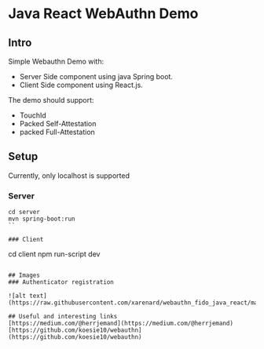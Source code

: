 # Java React WebAuthn Demo

## Intro

Simple Webauthn Demo with:
* Server Side component using java Spring boot.
* Client Side component using React.js.

The demo should support:
* TouchId
* Packed Self-Attestation
* packed Full-Attestation

## Setup

Currently, only localhost is supported

### Server
```
cd server
mvn spring-boot:run
``

### Client
```
cd client
npm run-script dev
```

## Images
### Authenticator registration

![alt text](https://raw.githubusercontent.com/xarenard/webauthn_fido_java_react/master/doc/images/registration_authenticator.png)

## Useful and interesting links
[https://medium.com/@herrjemand](https://medium.com/@herrjemand)  
[https://github.com/koesie10/webauthn](https://github.com/koesie10/webauthn)


